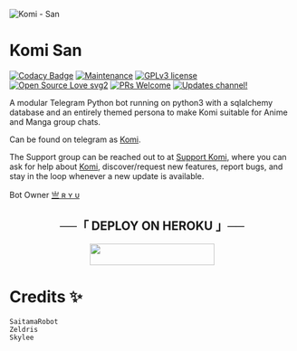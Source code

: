 ![Komi - San](https://telegra.ph/file/37b9ae7282dd9ee81a263.jpg)
# Komi San
[![Codacy Badge](https://api.codacy.com/project/badge/Grade/6141417ceaf84545bab6bd671503df51)](https://app.codacy.com/gh/Ryu120/Komi-?utm_source=github.com&utm_medium=referral&utm_content=Ryu120/Komi-&utm_campaign=Badge_Grade_Settings)  [![Maintenance](https://img.shields.io/badge/Maintained%3F-yes-green.svg)](https://github.com/Ryu120/Komi-/graphs/commit-activity) [![GPLv3 license](https://img.shields.io/badge/License-GPLv3-blue.svg)](https://perso.crans.org/besson/LICENSE.html) [![Open Source Love svg2](https://badges.frapsoft.com/os/v2/open-source.svg?v=103)](https://github.com/ellerbrock/open-source-badges/) [![PRs Welcome](https://img.shields.io/badge/PRs-welcome-brightgreen.svg?style=flat-square)](https://makeapullrequest.com) [![Updates channel!](https://img.shields.io/badge/Join%20Channel-!-red)](https://t.me/Komiupdates)


A modular Telegram Python bot running on python3 with a sqlalchemy database and an entirely themed persona to make Komi suitable for Anime and Manga group chats. 

Can be found on telegram as [Komi](https://t.me/KomiXryu_bot).

The Support group can be reached out to at [Support Komi](https://t.me/Komisansupport), where you can ask for help about [Komi](https://t.me/Weeb_oo), discover/request new features, report bugs, and stay in the loop whenever a new update is available. 

Bot Owner [亗 ʀ ʏ ᴜ](https://t.me/Weeb_oo) 

<h2 align="center">
    ──「 DEPLOY ON HEROKU 」──
</h2>

<p align="center"><a href="https://heroku.com/deploy?template=https://github.com/Ryu120/Komi-"> <img src="https://img.shields.io/badge/Deploy%20To%20Heroku-purple?style=for-the-badge&logo=heroku" width="220" height="38.45"/></a></p>


# Credits ✨

```
SaitamaRobot
Zeldris
Skylee
```

